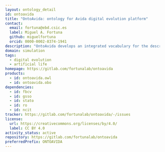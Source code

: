 ```yaml
---
layout: ontology_detail
id: ontoavida
title: "OntoAvida: ontology for Avida digital evolution platform"
contact:
  email: fortuna@ebd.csic.es
  label: Miguel A. Fortuna
  github: miguelfortuna
  orcid: 0000-0002-8374-1941
description: "OntoAvida develops an integrated vocabulary for the description of the most widely-used computational approach for studying evolution using digital organisms (i.e., self-replicating computer programs that evolve within a user-defined computational environment)."
domain: simulation
tags:
  - digital evolution
  - artificial life
homepage: https://gitlab.com/fortunalab/ontoavida
products:
  - id: ontoavida.owl
  - id: ontoavida.obo
dependencies:
  - id: fbcv
  - id: gsso
  - id: stato
  - id: ro
  - id: ncit
tracker: https://gitlab.com/fortunalab/ontoavida/-/issues
license:
  url: https://creativecommons.org/licenses/by/4.0/
  label: CC BY 4.0
activity_status: active
repository: https://gitlab.com/fortunalab/ontoavida
preferredPrefix: ONTOAVIDA
---
```

